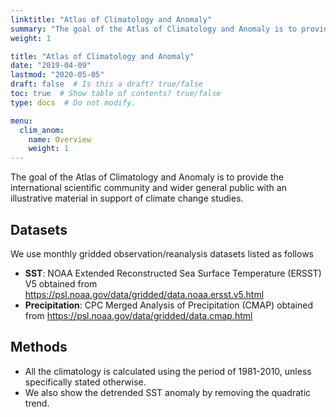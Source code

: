 ```yaml
---
linktitle: "Atlas of Climatology and Anomaly"
summary: "The goal of the Atlas of Climatology and Anomaly is to provide the international scientific community and wider general public with an illustrative material in support of climate change studies."
weight: 1

title: "Atlas of Climatology and Anomaly"
date: "2019-04-09"
lastmod: "2020-05-05"
draft: false  # Is this a draft? true/false
toc: true  # Show table of contents? true/false
type: docs  # Do not modify.

menu:
  clim_anom:
    name: Overview
    weight: 1
---
```


The goal of the Atlas of Climatology and Anomaly is to provide the international scientific community and wider general public with an illustrative material in support of climate change studies.

## Datasets

We use monthly gridded observation/reanalysis datasets listed as follows

- **SST**: NOAA Extended Reconstructed Sea Surface Temperature (ERSST) V5 obtained from https://psl.noaa.gov/data/gridded/data.noaa.ersst.v5.html
- **Precipitation**: CPC Merged Analysis of Precipitation (CMAP) obtained from https://psl.noaa.gov/data/gridded/data.cmap.html


## Methods

- All the climatology is calculated using the period of 1981-2010, unless specifically stated otherwise.
- We also show the detrended SST anomaly by removing the quadratic trend.
